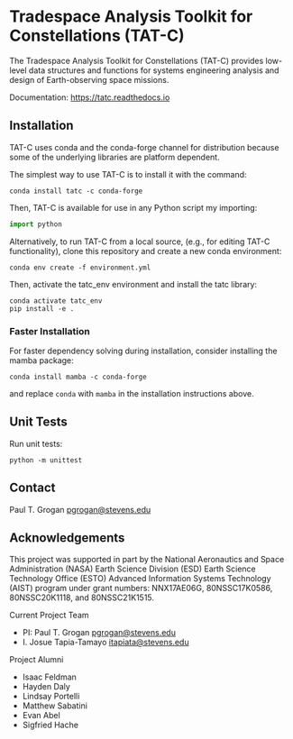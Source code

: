 # Tradespace Analysis Toolkit for Constellations (TAT-C)

The Tradespace Analysis Toolkit for Constellations (TAT-C) provides low-level
data structures and functions for systems engineering analysis and design of
Earth-observing space missions.

Documentation: https://tatc.readthedocs.io

## Installation

TAT-C uses conda and the conda-forge channel for distribution because some of
the underlying libraries are platform dependent.

The simplest way to use TAT-C is to install it with the command:
```shell
conda install tatc -c conda-forge
```
Then, TAT-C is available for use in any Python script my importing:
```python
import python
```

Alternatively, to run TAT-C from a local source, (e.g., for editing
TAT-C functionality), clone this repository and create a new conda environment:
```shell
conda env create -f environment.yml
```
Then, activate the tatc_env environment and install the tatc library:
```shell
conda activate tatc_env
pip install -e .
```

### Faster Installation

For faster dependency solving during installation, consider installing the
mamba package:
```shell
conda install mamba -c conda-forge
```
and replace `conda` with `mamba` in the installation instructions above.

## Unit Tests

Run unit tests:
```shell
python -m unittest
```
## Contact

Paul T. Grogan <pgrogan@stevens.edu>

## Acknowledgements

This project was supported in part by the National Aeronautics and Space
Administration (NASA) Earth Science Division (ESD) Earth Science Technology
Office (ESTO) Advanced Information Systems Technology (AIST) program under
grant numbers: NNX17AE06G, 80NSSC17K0586, 80NSSC20K1118, and 80NSSC21K1515.

Current Project Team
 * PI: Paul T. Grogan <pgrogan@stevens.edu>
 * I. Josue Tapia-Tamayo <itapiata@stevens.edu>

Project Alumni
 * Isaac Feldman
 * Hayden Daly
 * Lindsay Portelli
 * Matthew Sabatini
 * Evan Abel
 * Sigfried Hache
